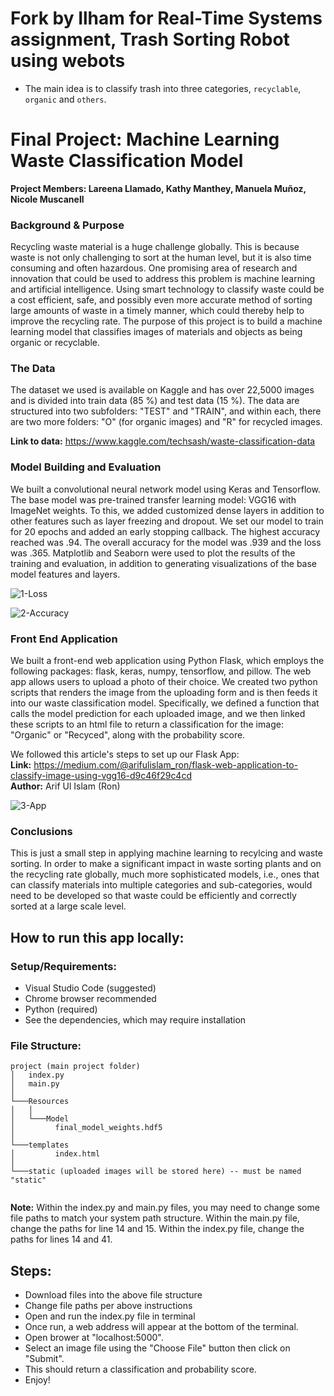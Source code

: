 # Fork by Ilham for Real-Time Systems assignment, Trash Sorting Robot using webots
- The main idea is to classify trash into three categories, `recyclable`, `organic` and `others`.

#

# Final Project: Machine Learning Waste Classification Model

**Project Members: Lareena Llamado, Kathy Manthey, Manuela Muñoz, Nicole Muscanell**

### Background & Purpose
Recycling waste material is a huge challenge globally. This is because waste is not only challenging to sort at the human level, but it is also time consuming and often hazardous. One promising area of research and innovation that could be used to address this problem is machine learning and artificial intelligence. Using smart technology to classify waste could be a cost efficient, safe, and possibly even more accurate method of sorting large amounts of waste in a timely manner, which could thereby help to improve the recycling rate. The purpose of this project is to build a machine learning model that classifies images of materials and objects as being organic or recyclable.

### The Data
The dataset we used is available on Kaggle and has over 22,5000 images and is divided into train data (85 %) and test data (15 %). The data are structured into two subfolders: "TEST" and "TRAIN", and within each, there are two more folders: "O" (for organic images) and "R" for recycled images.

**Link to data:** https://www.kaggle.com/techsash/waste-classification-data

### Model Building and Evaluation
We built a convolutional neural network model using Keras and Tensorflow. The base model was pre-trained transfer learning model: VGG16 with ImageNet weights. To this, we added customized dense layers in addition to other features such as layer freezing and dropout. We set our model to train for 20 epochs and added an early stopping callback. The highest accuracy reached was .94. The overall accuracy for the model was .939 and the loss was .365. Matplotlib and Seaborn were used to plot the results of the training and evaluation, in addition to generating visualizations of the base model features and layers.

![1-Loss](Resources/Images/model_loss.png)

![2-Accuracy](Resources/Images/model_accuracy.png)

### Front End Application
We built a front-end web application using Python Flask, which employs the following packages: flask, keras, numpy, tensorflow, and pillow. The web app allows users to upload a photo of their choice. We created two python scripts that renders the image from the uploading form and is then feeds it into our waste classification model. Specifically, we defined a function that calls the model prediction for each uploaded image, and we then linked these scripts to an html file to return a classification for the image: "Organic" or "Recyced", along with the probability score. 

We followed this article's steps to set up our Flask App:  
**Link:** https://medium.com/@arifulislam_ron/flask-web-application-to-classify-image-using-vgg16-d9c46f29c4cd  
**Author:** Arif Ul Islam (Ron)

![3-App](Resources/Images/image_app.png)

### Conclusions
This is just a small step in applying machine learning to recylcing and waste sorting. In order to make a significant impact in waste sorting plants and on the recycling rate globally, much more sophisticated models, i.e., ones that can classify materials into multiple categories and sub-categories, would need to be developed so that waste could be efficiently and correctly sorted at a large scale level.

## How to run this app locally:

### Setup/Requirements:
* Visual Studio Code (suggested)
* Chrome browser recommended
* Python (required)
* See the dependencies, which may require installation

### File Structure:

```
project (main project folder)
│   index.py
│   main.py 
│
└───Resources
│   │    
│   └───Model
│     	  final_model_weights.hdf5
│  
└───templates
│   	  index.html
│          
└───static (uploaded images will be stored here) -- must be named "static"
       
```

**Note:** Within the index.py and main.py files, you may need to change some file paths to match your system path structure. Within the main.py file, change the paths for line 14 and 15. Within the index.py file, change the paths for lines 14 and 41. 

## Steps:
* Download files into the above file structure
* Change file paths per above instructions
* Open and run the index.py file in terminal
* Once run, a web address will appear at the bottom of the terminal.  
* Open brower at "localhost:5000". 
* Select an image file using the "Choose File" button then click on "Submit".
* This should return a classification and probability score.
* Enjoy!
